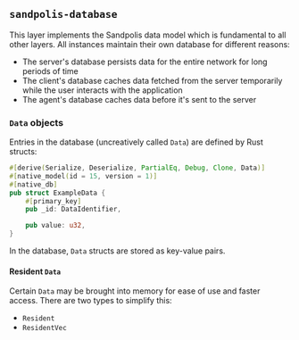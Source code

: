 ## `sandpolis-database`

This layer implements the Sandpolis data model which is fundamental to all other
layers. All instances maintain their own database for different reasons:

- The server's database persists data for the entire network for long periods of
  time
- The client's database caches data fetched from the server temporarily while
  the user interacts with the application
- The agent's database caches data before it's sent to the server

### `Data` objects

Entries in the database (uncreatively called `Data`) are defined by Rust
structs:

```rs
#[derive(Serialize, Deserialize, PartialEq, Debug, Clone, Data)]
#[native_model(id = 15, version = 1)]
#[native_db]
pub struct ExampleData {
    #[primary_key]
    pub _id: DataIdentifier,

    pub value: u32,
}
```

In the database, `Data` structs are stored as key-value pairs.

#### Resident `Data`

Certain `Data` may be brought into memory for ease of use and faster access.
There are two types to simplify this:

- `Resident`
- `ResidentVec`
